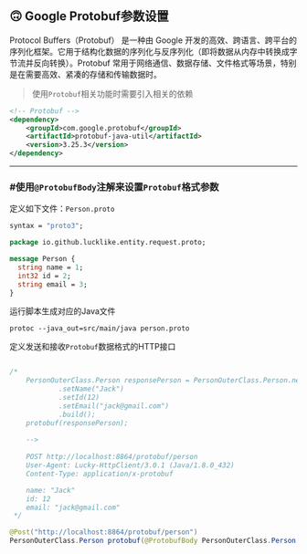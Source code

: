 ## 🙃 Google Protobuf参数设置

Protocol Buffers（Protobuf） 是一种由 Google 开发的高效、跨语言、跨平台的序列化框架。它用于结构化数据的序列化与反序列化（即将数据从内存中转换成字节流并反向转换）。Protobuf 常用于网络通信、数据存储、文件格式等场景，特别是在需要高效、紧凑的存储和传输数据时。


> 使用`Protobuf`相关功能时需要引入相关的依赖

```xml
<!-- Protobuf -->
<dependency>
    <groupId>com.google.protobuf</groupId>
    <artifactId>protobuf-java-util</artifactId>
    <version>3.25.3</version>
</dependency>
```
---
### #使用`@ProtobufBody`注解来设置`Protobuf`格式参数

定义如下文件：`Person.proto`
```protobuf
syntax = "proto3";

package io.github.lucklike.entity.request.proto;

message Person {
  string name = 1;
  int32 id = 2;
  string email = 3;
}

```

运行脚本生成对应的Java文件
```shell
protoc --java_out=src/main/java person.proto
```

定义发送和接收`Protobuf`数据格式的HTTP接口
```java

/*
    PersonOuterClass.Person responsePerson = PersonOuterClass.Person.newBuilder()
            .setName("Jack")
            .setId(12)
            .setEmail("jack@gmail.com")
            .build();
    protobuf(responsePerson);   
    
    --> 
    
    POST http://localhost:8864/protobuf/person
    User-Agent: Lucky-HttpClient/3.0.1 (Java/1.8.0_432)
    Content-Type: application/x-protobuf

    name: "Jack"
    id: 12
    email: "jack@gmail.com"
 */

@Post("http://localhost:8864/protobuf/person")
PersonOuterClass.Person protobuf(@ProtobufBody PersonOuterClass.Person person);
```